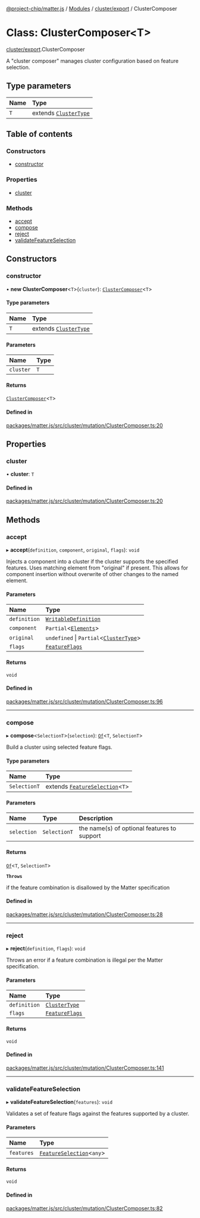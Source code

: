 [@project-chip/matter.js](../README.md) / [Modules](../modules.md) / [cluster/export](../modules/cluster_export.md) / ClusterComposer

# Class: ClusterComposer\<T\>

[cluster/export](../modules/cluster_export.md).ClusterComposer

A "cluster composer" manages cluster configuration based on feature
selection.

## Type parameters

| Name | Type |
| :------ | :------ |
| `T` | extends [`ClusterType`](../interfaces/cluster_export.ClusterType-1.md) |

## Table of contents

### Constructors

- [constructor](cluster_export.ClusterComposer-1.md#constructor)

### Properties

- [cluster](cluster_export.ClusterComposer-1.md#cluster)

### Methods

- [accept](cluster_export.ClusterComposer-1.md#accept)
- [compose](cluster_export.ClusterComposer-1.md#compose)
- [reject](cluster_export.ClusterComposer-1.md#reject)
- [validateFeatureSelection](cluster_export.ClusterComposer-1.md#validatefeatureselection)

## Constructors

### constructor

• **new ClusterComposer**\<`T`\>(`cluster`): [`ClusterComposer`](cluster_export.ClusterComposer-1.md)\<`T`\>

#### Type parameters

| Name | Type |
| :------ | :------ |
| `T` | extends [`ClusterType`](../interfaces/cluster_export.ClusterType-1.md) |

#### Parameters

| Name | Type |
| :------ | :------ |
| `cluster` | `T` |

#### Returns

[`ClusterComposer`](cluster_export.ClusterComposer-1.md)\<`T`\>

#### Defined in

[packages/matter.js/src/cluster/mutation/ClusterComposer.ts:20](https://github.com/project-chip/matter.js/blob/558e12c94a201592c28c7bc0743705360b3e5ca6/packages/matter.js/src/cluster/mutation/ClusterComposer.ts#L20)

## Properties

### cluster

• **cluster**: `T`

#### Defined in

[packages/matter.js/src/cluster/mutation/ClusterComposer.ts:20](https://github.com/project-chip/matter.js/blob/558e12c94a201592c28c7bc0743705360b3e5ca6/packages/matter.js/src/cluster/mutation/ClusterComposer.ts#L20)

## Methods

### accept

▸ **accept**(`definition`, `component`, `original`, `flags`): `void`

Injects a component into a cluster if the cluster supports the specified
features.  Uses matching element from "original" if present.  This
allows for component insertion without overwrite of other changes to the
named element.

#### Parameters

| Name | Type |
| :------ | :------ |
| `definition` | [`WritableDefinition`](../modules/cluster_export.ClusterComposer.md#writabledefinition) |
| `component` | `Partial`\<[`Elements`](../interfaces/cluster_export.ClusterType.Elements.md)\> |
| `original` | `undefined` \| `Partial`\<[`ClusterType`](../interfaces/cluster_export.ClusterType-1.md)\> |
| `flags` | [`FeatureFlags`](../modules/cluster_export.ClusterComposer.md#featureflags) |

#### Returns

`void`

#### Defined in

[packages/matter.js/src/cluster/mutation/ClusterComposer.ts:96](https://github.com/project-chip/matter.js/blob/558e12c94a201592c28c7bc0743705360b3e5ca6/packages/matter.js/src/cluster/mutation/ClusterComposer.ts#L96)

___

### compose

▸ **compose**\<`SelectionT`\>(`selection`): [`Of`](../modules/cluster_export.ClusterComposer.md#of)\<`T`, `SelectionT`\>

Build a cluster using selected feature flags.

#### Type parameters

| Name | Type |
| :------ | :------ |
| `SelectionT` | extends [`FeatureSelection`](../modules/cluster_export.ClusterComposer.md#featureselection)\<`T`\> |

#### Parameters

| Name | Type | Description |
| :------ | :------ | :------ |
| `selection` | `SelectionT` | the name(s) of optional features to support |

#### Returns

[`Of`](../modules/cluster_export.ClusterComposer.md#of)\<`T`, `SelectionT`\>

**`Throws`**

if the feature combination is disallowed by the Matter specification

#### Defined in

[packages/matter.js/src/cluster/mutation/ClusterComposer.ts:28](https://github.com/project-chip/matter.js/blob/558e12c94a201592c28c7bc0743705360b3e5ca6/packages/matter.js/src/cluster/mutation/ClusterComposer.ts#L28)

___

### reject

▸ **reject**(`definition`, `flags`): `void`

Throws an error if a feature combination is illegal per the Matter
specification.

#### Parameters

| Name | Type |
| :------ | :------ |
| `definition` | [`ClusterType`](../interfaces/cluster_export.ClusterType-1.md) |
| `flags` | [`FeatureFlags`](../modules/cluster_export.ClusterComposer.md#featureflags) |

#### Returns

`void`

#### Defined in

[packages/matter.js/src/cluster/mutation/ClusterComposer.ts:141](https://github.com/project-chip/matter.js/blob/558e12c94a201592c28c7bc0743705360b3e5ca6/packages/matter.js/src/cluster/mutation/ClusterComposer.ts#L141)

___

### validateFeatureSelection

▸ **validateFeatureSelection**(`features`): `void`

Validates a set of feature flags against the features supported by a
cluster.

#### Parameters

| Name | Type |
| :------ | :------ |
| `features` | [`FeatureSelection`](../modules/cluster_export.ClusterComposer.md#featureselection)\<`any`\> |

#### Returns

`void`

#### Defined in

[packages/matter.js/src/cluster/mutation/ClusterComposer.ts:82](https://github.com/project-chip/matter.js/blob/558e12c94a201592c28c7bc0743705360b3e5ca6/packages/matter.js/src/cluster/mutation/ClusterComposer.ts#L82)
